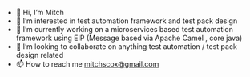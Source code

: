 - 👋 Hi, I’m Mitch
- 👀 I’m interested in test automation framework and test pack design
- 🌱 I’m currently working on a microservices based test automation framework using EIP (Message based via Apache Camel , core java)
- 💞️ I’m looking to collaborate on anything test automation / test pack design related    
- 📫 How to reach me mitchscox@gmail.com

<!---
mitchscox/mitchscox is a ✨ special ✨ repository because its `README.md` (this file) appears on your GitHub profile.
You can click the Preview link to take a look at your changes.
--->

